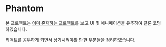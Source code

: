 # Phantom
본 프로젝트는 [이미 존재하는 프로젝트](https://html5up.net/phantom)를 보고 UI 및 애니메이션을 유추하여 클론 코딩하였습니다. 

리액트를 공부하게 되면서 상기시켜야할 만한 부분들을 정리하였습니다.


